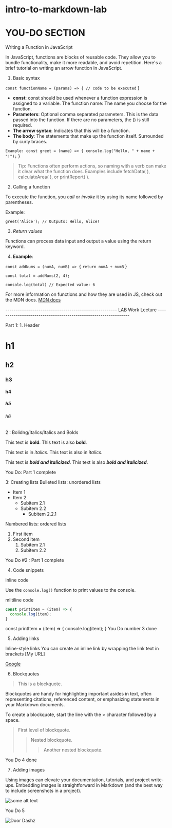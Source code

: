# intro-to-markdown-lab
# YOU-DO SECTION
Writing a Function in JavaScript

In JavaScript, functions are blocks of reusable code. They allow you to bundle functionality, make it more readable, and avoid repetition. Here's a brief tutorial on writing an arrow function in JavaScript.

1. Basic syntax

``const functionName = (params) => {
  // code to be executed``
}

+ **const**: const should be used whenever a function expression is assigned to a variable.
The function name: The name you choose for the function.
+ **Parameters**: Optional comma separated parameters. This is the data passed into the function. If there are no parameters, the () is still required.
+ **The arrow syntax**: Indicates that this will be a function.
+ **The body**: The statements that make up the function itself. Surrounded by curly braces.

``Example: const greet = (name) => {
  console.log("Hello, " + name + "!");``
}

>Tip: Functions often perform actions, so naming with a verb can make it clear what the function does. Examples include fetchData( ), calculateArea( ), or printReport( ). 

2. Calling a function

To execute the function, you _call_ or _invoke_ it by using its name followed by parentheses.

Example:

``greet('Alice'); // Outputs: Hello, Alice!``

3. _Return values_

Functions can process data input and output a value using the return keyword.

4. __Example__: 

``const addNums = (numA, numB) => {``
  ``return numA + numB``
}

``const total = addNums(2, 4);``

``console.log(total) // Expected value: 6``

For more information on functions and how they are used in JS, check out the MDN docs. 
[MDN docs](https://developer.mozilla.org/en-US/docs/Web/JavaScript/Guide/Functions)



------------------------------------------------------       LAB Work Lecture         ----------------------------------------------------------------

Part 1: 1. Header

# h1
## h2
### h3
#### h4
##### h5
###### h6

 2 : Bolidng/Italics/Italics and Bolds

This text is **bold**. This text is also __bold__.

This text is in *italics*. This text is also in _italics_.


This text is ***bold and italicized***. This text is also ___bold and italicized___.

You Do: Part 1 complete

3: Creating lists
Bulleted lists: unordered lists

* Item 1
* Item 2
  * Subitem 2.1
  * Subitem 2.2
    * Subitem 2.2.1

Numbered lists: ordered lists
    
1. First item
2. Second item
   1. Subitem 2.1
   2. Subitem 2.2


You Do #2 : Part 1 complete


4. Code snippets

inline code

Use the `console.log()` function to print values to the console.

miltiline code


```javascript
const printItem = (item) => {
  console.log(item);
}
```
const printItem = (item) => {
  console.log(item);
}
You Do number 3 done

5. Adding links

Inline-style links
You can create an inline link by wrapping the link text in brackets [My URL]

[Google](https://www.google.com)

6. Blockquotes
> This is a blockquote.

Blockquotes are handy for highlighting important asides in text, often representing citations, referenced content, or emphasizing statements in your Markdown documents.

To create a blockquote, start the line with the > character followed by a space.

> First level of blockquote.
>> Nested blockquote.
>>> Another nested blockquote.



You Do 4 done


7. Adding images


Using images can elevate your documentation, tutorials, and project write-ups. Embedding images is straightforward in Markdown (and the best way to include screenshots in a project).


![some alt text](www.url_to_an_image.com/image)



You Do 5 

![Door Dashz](https://images.unsplash.com/photo-1717457779626-24fafc629c67?q=80&w=2970&auto=format&fit=crop&ixlib=rb-4.0.3&ixid=M3wxMjA3fDF8MHxwaG90by1wYWdlfHx8fGVufDB8fHx8fA%3D%3D)

